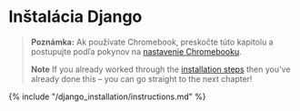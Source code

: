 # Inštalácia Django

> **Poznámka:** Ak používate Chromebook, preskočte túto kapitolu a postupujte podľa pokynov na [nastavenie Chromebooku](../chromebook_setup/README.md).
> 
> **Note** If you already worked through the [installation steps](../installation/README.md) then you've already done this – you can go straight to the next chapter!

{% include "/django_installation/instructions.md" %}